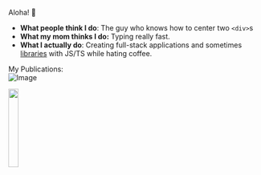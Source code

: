 Aloha! 👋

- **What people think I do**: The guy who knows how to center two `<div>`s<br />
- **What my mom thinks I do:** Typing really fast.<br />
- **What I actually do**: Creating full-stack applications and sometimes [libraries](https://www.npmjs.com/package/react-tailwindcss-datetimepicker) with JS/TS while hating coffee.

My Publications:<br />
![Image](https://img.shields.io/badge/-@mohsentaleb-03a57a?style=flat-square&labelColor=000000&logo=Medium&link=)

<img src="https://github.com/user-attachments/assets/b12b39a7-6703-4ef2-aebd-31edc0c826af" style="width: 20%; height: auto;" />


